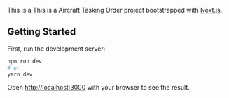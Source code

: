 This is a This is a Aircraft Tasking Order project bootstrapped with [Next.js](https://nextjs.org/).



## Getting Started

First, run the development server:

```bash
npm run dev
# or
yarn dev
```

Open [http://localhost:3000](http://localhost:3000) with your browser to see the result.

